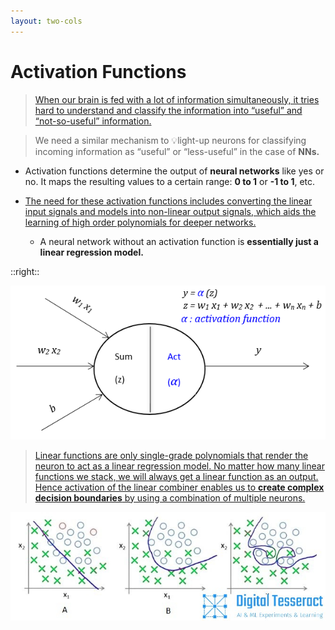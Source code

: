 ```yaml
---
layout: two-cols
---
```


# Activation Functions

<div></div>

> [When our brain is fed with a lot of information simultaneously, it tries hard to understand and classify the information into “useful” and “not-so-useful” information.][1]

> We need a similar mechanism to 💡light-up neurons for classifying incoming information as “useful” or “less-useful” in the case of **NNs.**

- Activation functions determine the output of **neural networks** like yes or no. It maps the resulting values to a certain range: **0 to 1** or **-1 to 1**, etc.

- [The need for these activation functions includes converting the linear input signals and models into non-linear output signals, which aids the learning of high order polynomials for deeper networks.][2]
  * <twemoji-warning /> A neural network without an activation function is **essentially just a linear regression model.**

[1]: https://www.analyticsvidhya.com/blog/2020/01/fundamentals-deep-learning-activation-functions-when-to-use-them/

[2]: https://www.analyticsvidhya.com/blog/2021/04/activation-functions-and-their-derivatives-a-quick-complete-guide/

::right::

<img alt="activation" src="/images/activation.png" />

> <mdi-format-quote-open /> [Linear functions are only single-grade polynomials that render the neuron to act as a linear regression model.  No matter how many linear functions we stack, we will always get a linear function as an output. Hence activation of the linear combiner enables us to **create complex decision boundaries** by using a combination of multiple neurons.][3] <mdi-format-quote-close />

<img alt="boundary" src="/images/boundary.jpg" />

[3]: https://www.sciencedirect.com/topics/engineering/activation-function
